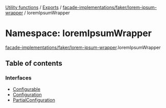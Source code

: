 [Utility functions](../index.md) / [Exports](../modules.md) / [facade-implementations/faker/lorem-ipsum-wrapper](facade_implementations_faker_lorem_ipsum_wrapper.md) / loremIpsumWrapper

# Namespace: loremIpsumWrapper

[facade-implementations/faker/lorem-ipsum-wrapper](facade_implementations_faker_lorem_ipsum_wrapper.md).loremIpsumWrapper

## Table of contents

### Interfaces

- [Configurable](../interfaces/facade_implementations_faker_lorem_ipsum_wrapper.loremIpsumWrapper.Configurable.md)
- [Configuration](../interfaces/facade_implementations_faker_lorem_ipsum_wrapper.loremIpsumWrapper.Configuration.md)
- [PartialConfiguration](../interfaces/facade_implementations_faker_lorem_ipsum_wrapper.loremIpsumWrapper.PartialConfiguration.md)
